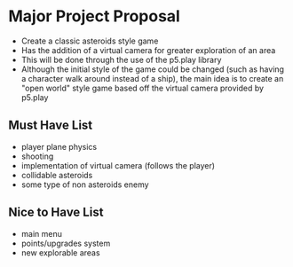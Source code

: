 # Major Project Proposal

- Create a classic asteroids style game
- Has the addition of a virtual camera for greater exploration of an area
- This will be done through the use of the p5.play library
- Although the initial style of the game could be changed (such as having a character walk around instead of a ship), the main idea is to create an "open world" style game based off the virtual camera provided by p5.play

## Must Have List

- player plane physics
- shooting
- implementation of virtual camera (follows the player)
- collidable asteroids
- some type of non asteroids enemy

## Nice to Have List

- main menu
- points/upgrades system
- new explorable areas
